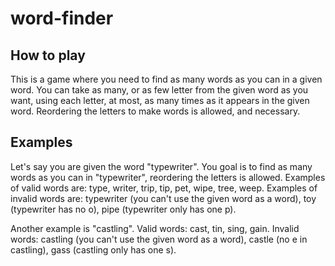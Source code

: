 # word-finder

## How to play

This is a game where you need to find as many words as you can in a given word. You can take as many, or as few letter from the given word as you want, using each letter, at most, as many times as it appears in the given word. Reordering the letters to make words is allowed, and necessary.

## Examples

Let's say you are given the word "typewriter". You goal is to find as many words as you can in "typewriter", reordering the letters is allowed. Examples of valid words are: type, writer, trip, tip, pet, wipe, tree, weep. Examples of invalid words are: typewriter (you can't use the given word as a word), toy (typewriter has no o), pipe (typewriter only has one p).

Another example is "castling". Valid words: cast, tin, sing, gain. Invalid words: castling (you can't use the given word as a word), castle (no e in castling), gass (castling only has one s).
